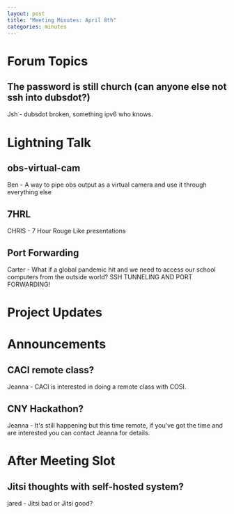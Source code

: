 ```yaml
---
layout: post
title: "Meeting Minutes: April 8th"
categories: minutes
---
```


# Forum Topics

## The password is still church (can anyone else not ssh into dubsdot?)

Jsh - dubsdot broken, something ipv6 who knows.

# Lightning Talk

## obs-virtual-cam

Ben - A way to pipe obs output as a virtual camera and use it through everything else

## 7HRL

CHRIS - 7 Hour Rouge Like presentations

## Port Forwarding

Carter - What if a global pandemic hit and we need to access our school computers from the outside world? SSH TUNNELING AND PORT FORWARDING!

# Project Updates

# Announcements

## CACI remote class?

Jeanna - CACI is interested in doing a remote class with COSI.

## CNY Hackathon?

Jeanna - It's still happening but this time remote, if you've got the time and are interested you can contact Jeanna for details.

# After Meeting Slot

## Jitsi thoughts with self-hosted system?

jared - Jitsi bad or Jitsi good?


